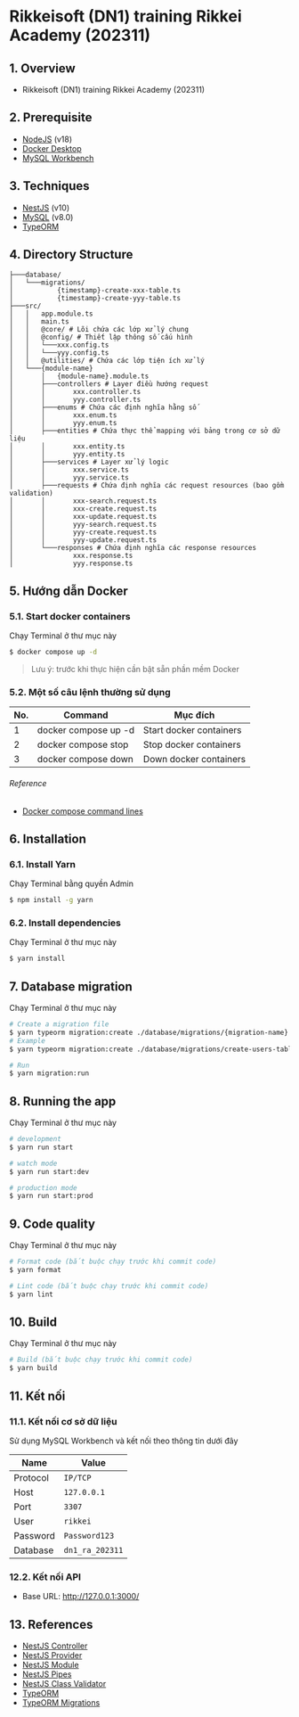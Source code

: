 # Rikkeisoft (DN1) training Rikkei Academy (202311)

## 1. Overview

- Rikkeisoft (DN1) training Rikkei Academy (202311)

## 2. Prerequisite

- [NodeJS](https://nodejs.org) (v18)
- [Docker Desktop](https://www.docker.com/products/docker-desktop/)
- [MySQL Workbench](https://dev.mysql.com/downloads/workbench/)

## 3. Techniques
- [NestJS](https://docs.nestjs.com/) (v10)
- [MySQL](https://dev.mysql.com/doc/refman/8.0/en/) (v8.0)
- [TypeORM](https://docs.nestjs.com/techniques/database)

## 4. Directory Structure
```
├───database/
│   └───migrations/
│           {timestamp}-create-xxx-table.ts
│           {timestamp}-create-yyy-table.ts
├───src/
│   │   app.module.ts
│   │   main.ts
│   │   @core/ # Lõi chứa các lớp xử lý chung
│   │   @config/ # Thiết lập thông số cấu hình
│   │   └───xxx.config.ts
│   │   └───yyy.config.ts
│   │   @utilities/ # Chứa các lớp tiện ích xử lý
│   └───{module-name}
│       │   {module-name}.module.ts
│       ├───controllers # Layer điều hướng request
│       │       xxx.controller.ts
│       │       yyy.controller.ts
│       ├───enums # Chứa các định nghĩa hằng số
│       │       xxx.enum.ts
│       │       yyy.enum.ts
│       ├───entities # Chứa thực thể mapping với bảng trong cơ sở dữ liệu
│       │       xxx.entity.ts
│       │       yyy.entity.ts
│       ├───services # Layer xử lý logic
│       │       xxx.service.ts
│       │       yyy.service.ts
│       ├───requests # Chứa định nghĩa các request resources (bao gồm validation)
│       │       xxx-search.request.ts
│       │       xxx-create.request.ts
│       │       xxx-update.request.ts
│       │       yyy-search.request.ts
│       │       yyy-create.request.ts
│       │       yyy-update.request.ts
│       └───responses # Chứa định nghĩa các response resources
│               xxx.response.ts
│               yyy.response.ts
```

## 5. Hướng dẫn Docker

### 5.1. Start docker containers
Chạy Terminal ở thư mục này

```bash
$ docker compose up -d
```

> Lưu ý: trước khi thực hiện cần bật sẵn phần mềm Docker

### 5.2. Một số câu lệnh thường sử dụng
|No.|Command|Mục đích|
|---|-------|--------|
|1| docker compose up -d| Start docker containers|
|2| docker compose stop| Stop docker containers|
|3| docker compose down| Down docker containers|

###### Reference
- [Docker compose command lines](https://docs.docker.com/engine/reference/commandline/compose/)

## 6. Installation

### 6.1. Install Yarn

Chạy Terminal bằng quyền Admin

```bash
$ npm install -g yarn
```

### 6.2. Install dependencies
Chạy Terminal ở thư mục này

```bash
$ yarn install
```

## 7. Database migration
Chạy Terminal ở thư mục này

```bash
# Create a migration file
$ yarn typeorm migration:create ./database/migrations/{migration-name}
# Example
$ yarn typeorm migration:create ./database/migrations/create-users-table

# Run
$ yarn migration:run
```

## 8. Running the app
Chạy Terminal ở thư mục này

```bash
# development
$ yarn run start

# watch mode
$ yarn run start:dev

# production mode
$ yarn run start:prod
```

## 9. Code quality
Chạy Terminal ở thư mục này

```bash
# Format code (bắt buộc chạy trước khi commit code)
$ yarn format

# Lint code (bắt buộc chạy trước khi commit code)
$ yarn lint
```

## 10. Build
Chạy Terminal ở thư mục này

```bash
# Build (bắt buộc chạy trước khi commit code)
$ yarn build
```

## 11. Kết nối
### 11.1. Kết nối cơ sở dữ liệu

Sử dụng MySQL Workbench và kết nối theo thông tin dưới đây

|Name|Value|
|---|---|
|Protocol| `IP/TCP` |
|Host|`127.0.0.1`|
|Port|`3307`|
|User|`rikkei`|
|Password|`Password123`|
|Database|`dn1_ra_202311`|

### 12.2. Kết nối API

- Base URL: http://127.0.0.1:3000/

## 13. References
- [NestJS Controller](https://docs.nestjs.com/controllers)
- [NestJS Provider](https://docs.nestjs.com/providers)
- [NestJS Module](https://docs.nestjs.com/modules)
- [NestJS Pipes](https://docs.nestjs.com/pipes)
- [NestJS Class Validator](https://docs.nestjs.com/pipes#class-validator)
- [TypeORM](https://typeorm.io/)
- [TypeORM Migrations](https://typeorm.io/migrations#creating-a-new-migration)
